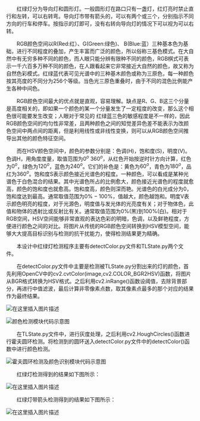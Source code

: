 
&emsp;&emsp;红绿灯分为导向灯和圆形灯。一般圆形灯在路口只有一盏灯，红灯亮时禁止直行和左转，可以右转弯。导向灯市带有箭头的，可以有两个或三个，分别指示不同方向的行车和停车。按指示的灯即可，没有右转向导向灯的情况下可以视为可以右转。

&emsp;&emsp;RGB颜色空间以R(Red:红）、G(Green:绿色)、 B(Blue:蓝）三种基本色为基础，进行不同程度的叠加，产生丰富而广泛的颜色，所以俗称三基色模式。在大自然中有无穷多种不同的颜色，而人眼只能分辨有限种不同的颜色，RGB棋式可表示一千六百多万种不同的颜色，在人跟看起来它非常接近大自然的颜色，故又称为自然色彩模式。红绿蓝代表可见光谱中的三种基木颜色或称为三原色，每一种颜色按其亮度的不同分为256个等级。当色光三原色重叠时，由于不同的混色比例能产生各种中间色。

&emsp;&emsp;RGB颜色空间最大的优点就是直观，容易理解。缺点是R、G、B这三个分量是高度相关的，即如果一个颜色的某一个分量发生了一定程度的改变，那么这个相色很可能要发生改变；人眼对于常见的 红绿蓝三色的敏感程度是不一样的，因此RGB颜色空间的均匀性非常差，且两种颜色之间的知觉差异色差不能表示为改颜色空间中两点间的距离，但是利用线性或非线性变换，则可以从RGB颜色空间推导出其他的颜色特征空间。

&emsp;&emsp;而在HSV颜色空间中，颜色的参数分别是：色调(H)，饱和度(S)，明度(V)。色调H，用角度度量，取值范围为$0^{o}~360^{o}$，从红色开始按逆时针方向计算，红色为$0^{o}$，绿色为$120^{o}$，蓝色为$240^{o}$。它们的补色是：黄色为$60^{o}$，青色为$180^{o}$，品红为$360^{o}$。饱和度S表示颜色接近光谱色的程度。一种颜色，可以看成是某种光谱色于白色混合的结果。其中光谱色所占的比例愈大，颜色接近光谱色的程度就愈高，颜色的饱和度也就愈高。饱和度高，颜色则深而艳。光谱色的白光成分为0，饱和度达到最高。通常取值范围为$0\%-100\%$，值越大，颜色越饱和。明度V表示颜色明亮的程度，对于光源色，明度值与发光体的光亮度有关；对于物体色，此值和物体的透射比或反射比有关。通常取值范围为$0\%$(黑)到$100\%$(白)。相对于RGB空间，HSV空间能够非常直观的表达色彩的明暗，色调，以及鲜艳程度，方便进行颜色之间的对比。将图片从传统的RGB颜色空间转换到HSV模型空间，能够大大提高目标识别与检测的抗干扰能力，使得检测结果更为精确。

&emsp;&emsp;本设计中红绿灯检测程序主要有detectColor.py文件和TLState.py两个文件。

&emsp;&emsp;在detectColor.py文件中主要是检测被TLState.py分割出来的灯的颜色，首先利用OpenCV中的cv2.cvtColor(image,cv2.COLOR_BGR2HSV)函数，将图片从BGR格式转换为HSV格式。之后利用cv2.inRange()函数设阈值，去除背景部分，再进行中值滤波，最后计算非零像素点数，取其像素点最多的那个对应的结果作为最终结果。

![在这里插入图片描述](https://img-blog.csdnimg.cn/20191106092859736.png?x-oss-process=image/watermark,type_ZmFuZ3poZW5naGVpdGk,shadow_10,text_aHR0cHM6Ly9ibG9nLmNzZG4ubmV0L3dlaXhpbl8zOTA1OTAzMQ==,size_16,color_FFFFFF,t_70)

![颜色检测模块代码示意图](https://img-blog.csdnimg.cn/20191106092922451.png?x-oss-process=image/watermark,type_ZmFuZ3poZW5naGVpdGk,shadow_10,text_aHR0cHM6Ly9ibG9nLmNzZG4ubmV0L3dlaXhpbl8zOTA1OTAzMQ==,size_16,color_FFFFFF,t_70)

&emsp;&emsp;在TLState.py文件中，进行灰度处理，之后利用cv2.HoughCircles()函数进行霍夫圆环检测。将检测到的圆环送入detectColor.py文件中的detectColor()函数中进行颜色检测。

![霍夫圆环检测及颜色识别模块代码示意图](https://img-blog.csdnimg.cn/20191106093017774.png?x-oss-process=image/watermark,type_ZmFuZ3poZW5naGVpdGk,shadow_10,text_aHR0cHM6Ly9ibG9nLmNzZG4ubmV0L3dlaXhpbl8zOTA1OTAzMQ==,size_16,color_FFFFFF,t_70)

&emsp;&emsp;红绿灯检测得到的结果如下图所示：

![在这里插入图片描述](https://img-blog.csdnimg.cn/20191106093103898.png?x-oss-process=image/watermark,type_ZmFuZ3poZW5naGVpdGk,shadow_10,text_aHR0cHM6Ly9ibG9nLmNzZG4ubmV0L3dlaXhpbl8zOTA1OTAzMQ==,size_16,color_FFFFFF,t_70)

&emsp;&emsp;红绿灯带箭头检测得到的结果如下图所示：

![在这里插入图片描述](https://img-blog.csdnimg.cn/20191106093311898.png?x-oss-process=image/watermark,type_ZmFuZ3poZW5naGVpdGk,shadow_10,text_aHR0cHM6Ly9ibG9nLmNzZG4ubmV0L3dlaXhpbl8zOTA1OTAzMQ==,size_16,color_FFFFFF,t_70)

